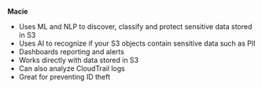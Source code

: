 **Macie**
  - Uses ML and NLP to discover, classify and protect sensitive data stored in S3
  - Uses AI to recognize if your S3 objects contain sensitive data such as PII
  - Dashboards reporting and alerts
  - Works directly with data stored in S3
  - Can also analyze CloudTrail logs
  - Great for preventing ID theft
